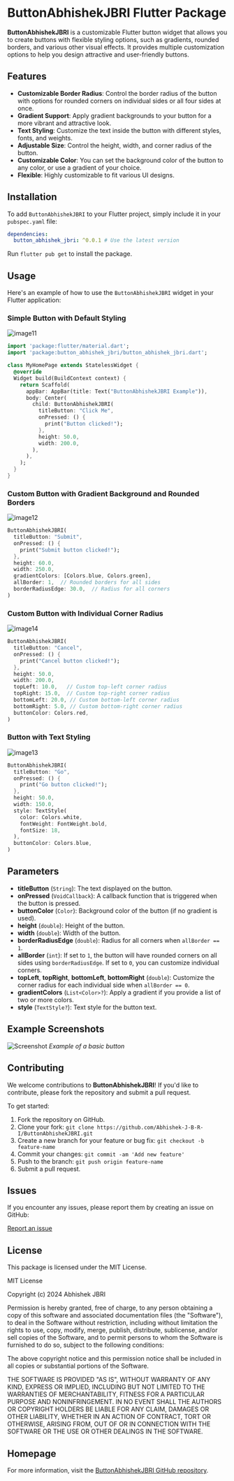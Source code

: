 
# ButtonAbhishekJBRI Flutter Package

**ButtonAbhishekJBRI** is a customizable Flutter button widget that allows you to create buttons with flexible styling options, such as gradients, rounded borders, and various other visual effects. It provides multiple customization options to help you design attractive and user-friendly buttons.

## Features

- **Customizable Border Radius**: Control the border radius of the button with options for rounded corners on individual sides or all four sides at once.
- **Gradient Support**: Apply gradient backgrounds to your button for a more vibrant and attractive look.
- **Text Styling**: Customize the text inside the button with different styles, fonts, and weights.
- **Adjustable Size**: Control the height, width, and corner radius of the button.
- **Customizable Color**: You can set the background color of the button to any color, or use a gradient of your choice.
- **Flexible**: Highly customizable to fit various UI designs.

## Installation

To add `ButtonAbhishekJBRI` to your Flutter project, simply include it in your `pubspec.yaml` file:

```yaml
dependencies:
  button_abhishek_jbri: ^0.0.1 # Use the latest version
```

Run `flutter pub get` to install the package.

## Usage

Here's an example of how to use the `ButtonAbhishekJBRI` widget in your Flutter application:

### Simple Button with Default Styling
![image11](https://github.com/user-attachments/assets/3a4f1dc9-c70c-4e56-9902-fbf56af19505)

```dart
import 'package:flutter/material.dart';
import 'package:button_abhishek_jbri/button_abhishek_jbri.dart';

class MyHomePage extends StatelessWidget {
  @override
  Widget build(BuildContext context) {
    return Scaffold(
      appBar: AppBar(title: Text("ButtonAbhishekJBRI Example")),
      body: Center(
        child: ButtonAbhishekJBRI(
          titleButton: "Click Me",
          onPressed: () {
            print("Button clicked!");
          },
          height: 50.0,
          width: 200.0,
        ),
      ),
    );
  }
}
```

### Custom Button with Gradient Background and Rounded Borders
![image12](https://github.com/user-attachments/assets/fcb2d63c-2ca9-4172-bb35-b2550ce7f550)
```dart
ButtonAbhishekJBRI(
  titleButton: "Submit",
  onPressed: () {
    print("Submit button clicked!");
  },
  height: 60.0,
  width: 250.0,
  gradientColors: [Colors.blue, Colors.green],
  allBorder: 1,  // Rounded borders for all sides
  borderRadiusEdge: 30.0,  // Radius for all corners
)
```

### Custom Button with Individual Corner Radius
![image14](https://github.com/user-attachments/assets/04a7e57f-20f9-47b8-8ab9-8a3bc6fa97f6)
```dart
ButtonAbhishekJBRI(
  titleButton: "Cancel",
  onPressed: () {
    print("Cancel button clicked!");
  },
  height: 50.0,
  width: 200.0,
  topLeft: 10.0,   // Custom top-left corner radius
  topRight: 15.0,  // Custom top-right corner radius
  bottomLeft: 20.0, // Custom bottom-left corner radius
  bottomRight: 5.0, // Custom bottom-right corner radius
  buttonColor: Colors.red,
)
```

### Button with Text Styling
![image13](https://github.com/user-attachments/assets/24c079e9-7838-4826-a627-7079454801fc)
```dart
ButtonAbhishekJBRI(
  titleButton: "Go",
  onPressed: () {
    print("Go button clicked!");
  },
  height: 50.0,
  width: 150.0,
  style: TextStyle(
    color: Colors.white,
    fontWeight: FontWeight.bold,
    fontSize: 18,
  ),
  buttonColor: Colors.blue,
)
```

## Parameters

- **titleButton** (`String`): The text displayed on the button.
- **onPressed** (`VoidCallback`): A callback function that is triggered when the button is pressed.
- **buttonColor** (`Color`): Background color of the button (if no gradient is used).
- **height** (`double`): Height of the button.
- **width** (`double`): Width of the button.
- **borderRadiusEdge** (`double`): Radius for all corners when `allBorder == 1`.
- **allBorder** (`int`): If set to `1`, the button will have rounded corners on all sides using `borderRadiusEdge`. If set to `0`, you can customize individual corners.
- **topLeft**, **topRight**, **bottomLeft**, **bottomRight** (`double`): Customize the corner radius for each individual side when `allBorder == 0`.
- **gradientColors** (`List<Color>?`): Apply a gradient if you provide a list of two or more colors.
- **style** (`TextStyle?`): Text style for the button text.

## Example Screenshots

![Screenshot](https://github.com/Abhishek-J-B-R-I/ButtonAbhishekJBRI/assets/image11.png)
*Example of a basic button*


## Contributing

We welcome contributions to **ButtonAbhishekJBRI**! If you'd like to contribute, please fork the repository and submit a pull request.

To get started:

1. Fork the repository on GitHub.
2. Clone your fork: `git clone https://github.com/Abhishek-J-B-R-I/ButtonAbhishekJBRI.git`
3. Create a new branch for your feature or bug fix: `git checkout -b feature-name`
4. Commit your changes: `git commit -am 'Add new feature'`
5. Push to the branch: `git push origin feature-name`
6. Submit a pull request.

## Issues

If you encounter any issues, please report them by creating an issue on GitHub:

[Report an issue](https://github.com/Abhishek-J-B-R-I/ButtonAbhishekJBRI.git)

## License

This package is licensed under the MIT License.

MIT License

Copyright (c) 2024 Abhishek JBRI

Permission is hereby granted, free of charge, to any person obtaining a copy
of this software and associated documentation files (the "Software"), to deal
in the Software without restriction, including without limitation the rights
to use, copy, modify, merge, publish, distribute, sublicense, and/or sell
copies of the Software, and to permit persons to whom the Software is
furnished to do so, subject to the following conditions:

The above copyright notice and this permission notice shall be included in all
copies or substantial portions of the Software.

THE SOFTWARE IS PROVIDED "AS IS", WITHOUT WARRANTY OF ANY KIND, EXPRESS OR
IMPLIED, INCLUDING BUT NOT LIMITED TO THE WARRANTIES OF MERCHANTABILITY,
FITNESS FOR A PARTICULAR PURPOSE AND NONINFRINGEMENT. IN NO EVENT SHALL THE
AUTHORS OR COPYRIGHT HOLDERS BE LIABLE FOR ANY CLAIM, DAMAGES OR OTHER
LIABILITY, WHETHER IN AN ACTION OF CONTRACT, TORT OR OTHERWISE, ARISING FROM,
OUT OF OR IN CONNECTION WITH THE SOFTWARE OR THE USE OR OTHER DEALINGS IN
THE SOFTWARE.

## Homepage

For more information, visit the [ButtonAbhishekJBRI GitHub repository](https://github.com/Abhishek-J-B-R-I/ButtonAbhishekJBRI.git).

```
